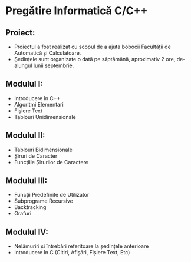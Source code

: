 # Pregătire Informatică C/C++

## Proiect:
- Proiectul a fost realizat cu scopul de a ajuta bobocii Facultății de Automatică și Calculatoare.
- Ședințele sunt organizate o dată pe săptămână, aproximativ 2 ore, de-alungul lunii septembrie.

## Modulul I:
- Introducere în C++
- Algoritmi Elementari
- Fișiere Text
- Tablouri Unidimensionale

## Modulul II:
- Tablouri Bidimensionale
- Șiruri de Caracter
- Funcțiile Șirurilor de Caractere

## Modulul III:
- Funcții Predefinite de Utilizator
- Subprograme Recursive
- Backtracking
- Grafuri

## Modulul IV:
- Nelămuriri și întrebări referitoare la ședințele anterioare
- Introducere în C (Citiri, Afișări, Fișiere Text, Etc)